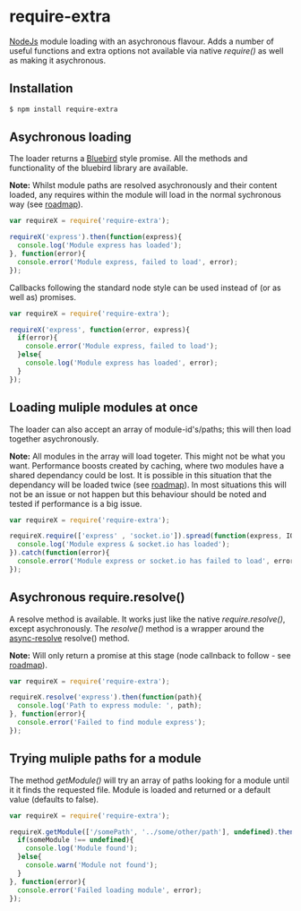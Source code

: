 # require-extra
[NodeJs](https://nodejs.org) module loading with an asychronous flavour.  Adds a number of useful functions and extra options not available via native *require()* as well as making it asychronous.

## Installation

```bash
$ npm install require-extra
```

## Asychronous loading

The loader returns a [Bluebird](https://github.com/petkaantonov/bluebird) style promise.  All the methods and functionality of the bluebird library are available.

**Note:** Whilst module paths are resolved asychronously and their content loaded, any requires within the module will load in the normal sychronous way (see [roadmap](ROADMAP.md)).

```javascript
var requireX = require('require-extra');

requireX('express').then(function(express){
  console.log('Module express has loaded');
}, function(error){
  console.error('Module express, failed to load', error);
});
```

Callbacks following the standard node style can be used instead of (or as well as) promises.

```javascript
var requireX = require('require-extra');

requireX('express', function(error, express){
  if(error){
    console.error('Module express, failed to load');
  }else{
    console.log('Module express has loaded', error);
  }
});
```

## Loading muliple modules at once

The loader can also accept an array of module-id's/paths; this will then load together asychronously.

**Note:** All modules in the array will load togeter.  This might not be what you want.  Performance boosts created by caching, where two modules have a shared dependancy could be lost.  It is possible in this situation that the dependancy will be loaded twice (see [roadmap](ROADMAP.md)).  In most situations this will not be an issue or not happen but this behaviour should be noted and tested if performance is a big issue.

```javascript
var requireX = require('require-extra');

requireX.require(['express' , 'socket.io']).spread(function(express, IO){
  console.log('Module express & socket.io has loaded');
}).catch(function(error){
  console.error('Module express or socket.io has failed to load', error);
});
```

## Asychronous require.resolve()

A resolve method is available.  It works just like the native *require.resolve()*, except asychronously.  The *resolve()* method is a wrapper around the [async-resolve](https://github.com/Meettya/async-resolve) resolve() method.

**Note:** Will only return a promise at this stage (node callnback to follow - see [roadmap](ROADMAP.md)).

```javascript
var requireX = require('require-extra');

requireX.resolve('express').then(function(path){
  console.log('Path to express module: ', path);
}, function(error){
  console.error('Failed to find module express');
});
```

## Trying muliple paths for a module

The method *getModule()* will try an array of paths looking for a module until it it finds the requested file.  Module is loaded and returned or a default value (defaults to false).

```javascript
var requireX = require('require-extra');

requireX.getModule(['/somePath', '../some/other/path'], undefined).then(function(someModule){
  if(someModule !== undefined){
    console.log('Module found');
  }else{
    console.warn('Module not found');
  }
}, function(error){
  console.error('Failed loading module', error);
});
```
